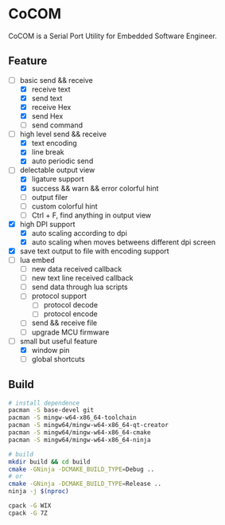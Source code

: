 # CoCOM

CoCOM is a Serial Port Utility for Embedded Software Engineer.

## Feature

- [ ] basic send && receive
  - [x] receive text
  - [x] send text
  - [x] receive Hex
  - [x] send Hex
  - [ ] send command
- [ ] high level send && receive
  - [x] text encoding
  - [x] line break
  - [x] auto periodic send
- [ ] delectable output view
  - [x] ligature support
  - [x] success && warn && error colorful hint
  - [ ] output filer
  - [ ] custom colorful hint
  - [ ] Ctrl + F, find anything in output view
- [x] high DPI support
  - [x] auto scaling according to dpi
  - [x] auto scaling when moves betweens different dpi screen
- [x] save text output to file with encoding support
- [ ] lua embed
  - [ ] new data received callback
  - [ ] new text line received callback
  - [ ] send data through lua scripts
  - [ ] protocol support
    - [ ] protocol decode
    - [ ] protocol encode
  - [ ] send && receive file
  - [ ] upgrade MCU firmware
- [ ] small but useful feature
  - [x] window pin
  - [ ] global shortcuts

## Build

``` bash
# install dependence
pacman -S base-devel git
pacman -S mingw-w64-x86_64-toolchain
pacman -S mingw64/mingw-w64-x86_64-qt-creator
pacman -S mingw64/mingw-w64-x86_64-cmake
pacman -S mingw64/mingw-w64-x86_64-ninja

# build
mkdir build && cd build
cmake -GNinja -DCMAKE_BUILD_TYPE=Debug ..
# or
cmake -GNinja -DCMAKE_BUILD_TYPE=Release ..
ninja -j $(nproc)

cpack -G WIX
cpack -G 7Z
```
